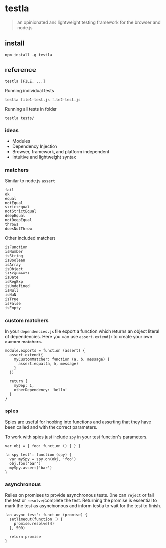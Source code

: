 # testla

> an opinionated and lightweight testing framework for the browser and node.js

## install

    npm install -g testla


## reference

    testla [FILE, ...]

Running individual tests

    testla file1-test.js file2-test.js

Running all tests in folder

    testla tests/


### ideas

* Modules
* Dependency Injection
* Browser, framework, and platform independent
* Intuitive and lightweight syntax


### matchers

Similar to node.js `assert`

    fail
    ok
    equal
    notEqual
    strictEqual
    notStrictEqual
    deepEqual
    notDeepEqual
    throws
    doesNotThrow

Other included matchers

    isFunction
    isNumber
    isString
    isBoolean
    isArray
    isObject
    isArguments
    isDate
    isRegExp
    isUndefined
    isNull
    isNaN
    isTrue
    isFalse
    isEmpty


### custom matchers

In your `dependencies.js` file export a function which returns an object
literal of dependencies. Here you can use `assert.extend()` to create your own
custom matchers.

    module.exports = function (assert) {
      assert.extend({
        myCustomMatcher: function (a, b, message) {
          assert.equal(a, b, message)
        }
      })

      return {
        myDep: 1,
        otherDependency: 'hello'
      }
    }


### spies

Spies are useful for hooking into functions and asserting that they have been
called and with the correct parameters.

To work with spies just include `spy` in your test function's parameters.

    var obj = { foo: function () { } }

    'a spy test': function (spy) {
      var mySpy = spy.on(obj, 'foo')
      obj.foo('bar')
      mySpy.assert('bar')
    }


### asynchronous

Relies on promises to provide asynchronous tests. One can `reject` or fail the
test or `resolve`/complete the test. Returning the promise is essential to mark
the test as asynchronous and inform testla to wait for the test to finish.

    'an async test': function (promise) {
      setTimeout(function () {
        promise.resolve(4)
      }, 500)

      return promise
    }
